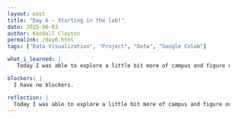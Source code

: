 ```yaml
---
layout: post
title: "Day 6 – Starting in the lab!"
date: 2025-06-03
author: Kendall Clayton
permalink: /day6.html
tags: ["Data Visualization", "Project", "Data", "Google Colab"]

what_i_learned: |
   Today I was able to explore a little bit more of campus and figure out where the microwave was! But, during my labs I was able to watch a video on sentiment analysis, to be frank I did not retain much from the video since the terms were too advanced but I still followed it along. From what I gathered, sentiment analysis is a process used in natural language processing (NLP) to determine whether a piece of text like a product review or comment expresses a certain emotion. The video also introduced some concepts like machine learning models and labeled datasets, which I didn’t fully grasp yet, but I now have a general understanding that these tools help train computers to recognize and categorize emotions in language.

blockers: |
  I have no blockers.

reflection: |
  Today I was able to explore a little bit more of campus and figure out where the microwave was! It felt good to get more familiar with my surroundings and take another step toward feeling at home. During my labs, I had the opportunity to watch a video on sentiment analysis. To be honest, I found the content a bit overwhelming because many of the concepts were unfamiliar. Although I didn’t retain as much as I hoped, I still tried my best to follow along and pick up what I could. I’m realizing that it might take a few more passes through the material to really understand it, but I’m not discouraged. It’s all part of the learning process, and I’m glad I was at least exposed to it today.
---
```

